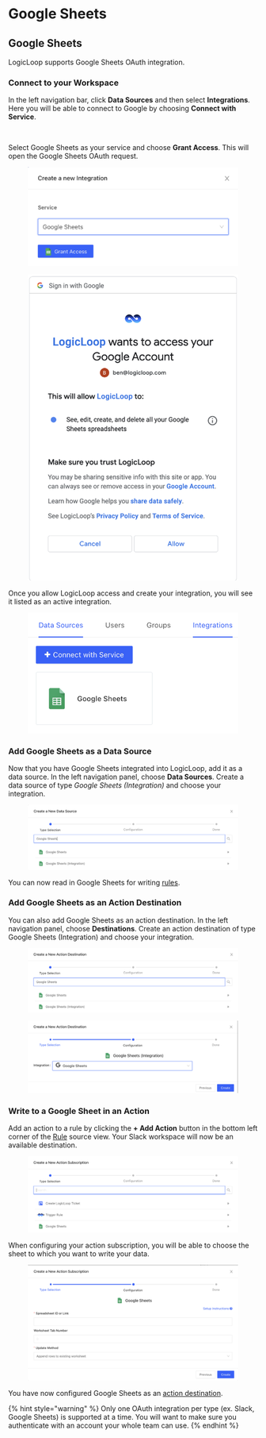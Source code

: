 # Google Sheets

## Google Sheets&#x20;

LogicLoop supports Google Sheets OAuth integration.

### Connect to your Workspace&#x20;

In the left navigation bar, click **Data Sources** and then select **Integrations**. Here you will be able to connect to Google by choosing **Connect with Service**.

<figure><img src="https://lh5.googleusercontent.com/nOOe-9_9SEcJHB1Y3UmQsSw11dsrgN48aXK5_L3KlEm-viA0ARW5zjE92IVgdgQSG49NNjkjFt8SuY2CDNLug2ieFgNqMkqFcelrT9OgNWXQPhINWNiD1w0eGKSMD5AvRKgGyJiUBMJ7UpE84v5MYYgia1tvXhoEPBjQtBb-_-Wgu9SxV7y2pPUeKVyZsA" alt=""><figcaption></figcaption></figure>

Select Google Sheets as your service and choose **Grant Access**. This will open the Google Sheets OAuth request.

<figure><img src="../../.gitbook/assets/Screenshot 2023-08-11 at 1.53.22 PM.png" alt=""><figcaption></figcaption></figure>

<figure><img src="../../.gitbook/assets/Screenshot 2023-08-11 at 1.53.49 PM.png" alt=""><figcaption></figcaption></figure>

Once you allow LogicLoop access and create your integration, you will see it listed as an active integration.

<figure><img src="../../.gitbook/assets/Screenshot 2023-08-11 at 1.54.22 PM.png" alt=""><figcaption></figcaption></figure>

### Add Google Sheets as a Data Source

Now that you have Google Sheets integrated into LogicLoop, add it as a data source. In the left navigation panel, choose **Data Sources**. Create a data source of type _Google Sheets (Integration)_ and choose your integration.



<figure><img src="../../.gitbook/assets/Screenshot 2023-08-11 at 1.54.55 PM.png" alt=""><figcaption></figcaption></figure>

You can now read in Google Sheets for writing [rules](../../data-sources/supported-data-sources/google-sheets.md).

### Add Google Sheets as an Action Destination&#x20;

You can also add Google Sheets as an action destination. In the left navigation panel, choose **Destinations**. Create an action destination of type Google Sheets (Integration) and choose your integration.

<figure><img src="../../.gitbook/assets/Screenshot 2023-08-11 at 1.55.38 PM.png" alt=""><figcaption></figcaption></figure>

<figure><img src="../../.gitbook/assets/Screenshot 2023-08-11 at 1.55.53 PM.png" alt=""><figcaption></figcaption></figure>

### Write to a Google Sheet in an Action&#x20;

Add an action to a rule by clicking the **+ Add Action** button in the bottom left corner of the [Rule](../../queries/rules/) source view. Your Slack workspace will now be an available destination.

<figure><img src="../../.gitbook/assets/Screenshot 2023-08-11 at 1.57.34 PM.png" alt=""><figcaption></figcaption></figure>

When configuring your action subscription, you will be able to choose the sheet to which you want to write your data.

<figure><img src="../../.gitbook/assets/Screenshot 2023-08-11 at 1.57.43 PM.png" alt=""><figcaption></figcaption></figure>

You have now configured Google Sheets as an [action destination](../../actions/destinations/google-sheets.md).

{% hint style="warning" %}
Only one OAuth integration per type (ex. Slack, Google Sheets) is supported at a time. You will want to make sure you authenticate with an account your whole team can use.
{% endhint %}
